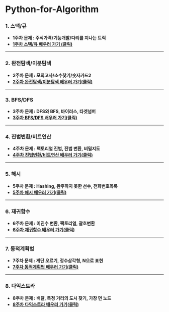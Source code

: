 # Python-for-Algorithm

### **1. 스택/큐**
- **1주차 문제 : 주식가격/기능개발/다리를 지나는 트럭**
- **[1주차 스택/큐 배우러 가기 (클릭)](https://www.notion.so/1-4620e9ce1a344ba4b0f49ed87488bdb0)**

---

### **2. 완전탐색/이분탐색**
- **2주차 문제 : 모의고사/소수찾기/숫자카드2**
- **[2주차 완전탐색/이분탐색 배우러 가기(클릭)](https://www.notion.so/2-1ff26adbd2b64f8da5525fcf797cefa0)**

---

### **3. BFS/DFS**
- **3주차 문제 : DFS와 BFS, 바이러스, 타겟넘버**
- **[3주차 BFS/DFS 배우러 가기(클릭)](https://www.notion.so/3-ce9db65d00e94d68be57342694701d45)**

---

### **4. 진법변환/비트연산**
- **4주차 문제 : 팩토리얼 진법, 진법 변환, 비밀지도**
- **[4주차 진법변환/비트연산 배우러 가기(클릭)](https://www.notion.so/4-863ef2f3d7f840628c9f2057d4c621a6)**

---

### **5. 해시**
- **5주차 문제 : Hashing, 완주하지 못한 선수, 전화번호목록**
- **[5주차 해시 배우러 가기(클릭)](https://www.notion.so/5-d9afd083c9794283a708876c6305379d)**

---

### **6. 재귀함수**
- **6주차 문제 : 이진수 변환, 팩토리얼, 괄호변환**
- **[6주차 재귀함수 배우러 가기(클릭)](https://www.notion.so/6-ddc01d1fb9964e31990eca5cd72c79f0)**

---

### **7. 동적계획법**
- **7주차 문제 : 계단 오르기, 정수삼각형, N으로 표현**
- **[7주차 동적계획법 배우러 가기(클릭)](https://www.notion.so/7-95e58b4ffc10401682510e8e3f2a8de2)**

---

### **8. 다익스트라**
- **8주차 문제 : 배달, 특정 거리의 도시 찾기, 가장 먼 노드**
- **[8주차 다익스트라 배우러 가기(클릭)](https://www.notion.so/8-095141ad75e4418184dd0742fb86d837)**
